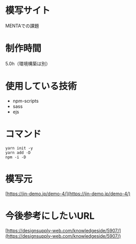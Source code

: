 # 模写サイト
MENTAでの課題

# 制作時間
5.0h（環境構築は別）

# 使用している技術
- npm-scripts
- sass
- ejs

# コマンド
```
yarn init -y
yarn add -D
npm -i -D
```

# 模写元
[https://jin-demo.jp/demo-4/](https://jin-demo.jp/demo-4/)

# 今後参考にしたいURL
[https://designsupply-web.com/knowledgeside/5907/](https://designsupply-web.com/knowledgeside/5907/)